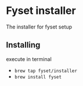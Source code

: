 # Fyset installer
The installer for fyset setup

## Installing
execute in terminal
* `brew tap fyset/installer`
* `brew install fyset`

